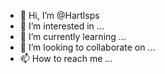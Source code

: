 - 👋 Hi, I’m @Hartlsps
- 👀 I’m interested in ...
- 🌱 I’m currently learning ...
- 💞️ I’m looking to collaborate on ...
- 📫 How to reach me ...

<!---
Hartlsps/Hartlsps is a ✨ special ✨ repository because its `README.md` (this file) appears on your GitHub profile.
You can click the Preview link to take a look at your changes.
--->
